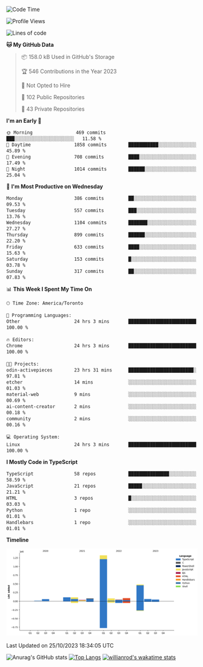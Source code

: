 <!--START_SECTION:waka-->
![Code Time](http://img.shields.io/badge/Code%20Time-789%20hrs%203%20mins-blue)

![Profile Views](http://img.shields.io/badge/Profile%20Views-0-blue)

![Lines of code](https://img.shields.io/badge/From%20Hello%20World%20I%27ve%20Written-2.5%20million%20lines%20of%20code-blue)

**🐱 My GitHub Data** 

> 📦 158.0 kB Used in GitHub's Storage 
 > 
> 🏆 546 Contributions in the Year 2023
 > 
> 🚫 Not Opted to Hire
 > 
> 📜 102 Public Repositories 
 > 
> 🔑 43 Private Repositories 
 > 
**I'm an Early 🐤** 

```text
🌞 Morning                469 commits         ███░░░░░░░░░░░░░░░░░░░░░░   11.58 % 
🌆 Daytime                1858 commits        ███████████░░░░░░░░░░░░░░   45.89 % 
🌃 Evening                708 commits         ████░░░░░░░░░░░░░░░░░░░░░   17.49 % 
🌙 Night                  1014 commits        ██████░░░░░░░░░░░░░░░░░░░   25.04 % 
```
📅 **I'm Most Productive on Wednesday** 

```text
Monday                   386 commits         ██░░░░░░░░░░░░░░░░░░░░░░░   09.53 % 
Tuesday                  557 commits         ███░░░░░░░░░░░░░░░░░░░░░░   13.76 % 
Wednesday                1104 commits        ███████░░░░░░░░░░░░░░░░░░   27.27 % 
Thursday                 899 commits         ██████░░░░░░░░░░░░░░░░░░░   22.20 % 
Friday                   633 commits         ████░░░░░░░░░░░░░░░░░░░░░   15.63 % 
Saturday                 153 commits         █░░░░░░░░░░░░░░░░░░░░░░░░   03.78 % 
Sunday                   317 commits         ██░░░░░░░░░░░░░░░░░░░░░░░   07.83 % 
```


📊 **This Week I Spent My Time On** 

```text
🕑︎ Time Zone: America/Toronto

💬 Programming Languages: 
Other                    24 hrs 3 mins       █████████████████████████   100.00 % 

🔥 Editors: 
Chrome                   24 hrs 3 mins       █████████████████████████   100.00 % 

🐱‍💻 Projects: 
odin-activepieces        23 hrs 31 mins      ████████████████████████░   97.81 % 
etcher                   14 mins             ░░░░░░░░░░░░░░░░░░░░░░░░░   01.03 % 
material-web             9 mins              ░░░░░░░░░░░░░░░░░░░░░░░░░   00.69 % 
ai-content-creator       2 mins              ░░░░░░░░░░░░░░░░░░░░░░░░░   00.18 % 
community                2 mins              ░░░░░░░░░░░░░░░░░░░░░░░░░   00.16 % 

💻 Operating System: 
Linux                    24 hrs 3 mins       █████████████████████████   100.00 % 
```

**I Mostly Code in TypeScript** 

```text
TypeScript               58 repos            ███████████████░░░░░░░░░░   58.59 % 
JavaScript               21 repos            █████░░░░░░░░░░░░░░░░░░░░   21.21 % 
HTML                     3 repos             █░░░░░░░░░░░░░░░░░░░░░░░░   03.03 % 
Python                   1 repo              ░░░░░░░░░░░░░░░░░░░░░░░░░   01.01 % 
Handlebars               1 repo              ░░░░░░░░░░░░░░░░░░░░░░░░░   01.01 % 
```



**Timeline**

![Lines of Code chart](https://raw.githubusercontent.com/wise-introvert/wise-introvert/master/assets/bar_graph.png)


 Last Updated on 25/10/2023 18:34:05 UTC
<!--END_SECTION:waka-->

![Anurag's GitHub stats](https://github-readme-stats.vercel.app/api?username=wise-introvert&count_private=true&show_icons=true)
[![Top Langs](https://github-readme-stats.vercel.app/api/top-langs/?username=wise-introvert&langs_count=10)](https://github.com/anuraghazra/github-readme-stats)
[![willianrod's wakatime stats](https://github-readme-stats.vercel.app/api/wakatime?username=wiseintrovert)](https://github.com/anuraghazra/github-readme-stats)
